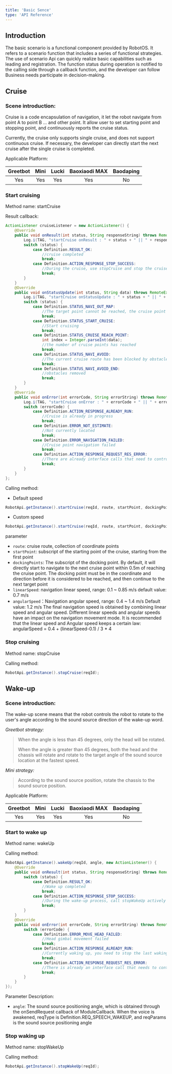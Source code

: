 ```yaml
---
title: 'Basic Sence'
type: 'API Reference'
---
```


## Introduction
The basic scenario is a functional component provided by RobotOS. It refers to a scenario function that includes a series of functional strategies. The use of scenario Api can quickly realize basic capabilities such as leading and registration. The function status during operation is notified to the calling side through a callback function, and the developer can follow Business needs participate in decision-making.

## Cruise

### Scene introduction:

Cruise is a code encapsulation of navigation, it let the robot navigate from point A to point B ... and other point. It allow user to set starting point and stopping point, and continuously reports the cruise status.

Currently, the cruise only supports single cruise, and does not support continuous cruise. If necessary, the developer can directly start the next cruise after the single cruise is completed.

Applicable Platform:

<div class="fixed-table bordered-table">

|Greetbot|Mini|Lucki|Baoxiaodi MAX|Baodaping|
|:-:|:-:|:-:|:-:|:-:|
|Yes|Yes|Yes|Yes|No|

</div>
 


### Start cruising
Method name: startCruise

Result callback:

```java
ActionListener cruiseListener = new ActionListener() {
    @Override
    public void onResult(int status, String responseString) throws RemoteException {
        Log.i(TAG, "startCruise onResult : " + status + " || " + responseString);
        switch (status) {
            case Definition.RESULT_OK:
                //cruise completed
                break;
            case Definition.ACTION_RESPONSE_STOP_SUCCESS:
                //During the cruise, use stopCruise and stop the cruise successfully
                break;
        }
    }
    @Override
    public void onStatusUpdate(int status, String data) throws RemoteException {
        Log.i(TAG, "startCruise onStatusUpdate : " + status + " || " + data);
        switch (status) {
            case Definition.STATUS_NAVI_OUT_MAP:
                //The target point cannot be reached, the cruise point is outside the map, please reset the cruise route
                break;
            case Definition.STATUS_START_CRUISE:
                //Start cruising
                break;
            case Definition.STATUS_CRUISE_REACH_POINT:
                int index = Integer.parseInt(data);
                //the number of cruise points has reached
                break;
            case Definition.STATUS_NAVI_AVOID:
                //The current cruise route has been blocked by obstacles
                break;
            case Definition.STATUS_NAVI_AVOID_END:
                //obstacles removed
                break;
        }
    }
    @Override
    public void onError(int errorCode, String errorString) throws RemoteException {
        Log.i(TAG, "startCruise onError : " + errorCode + " || " + errorString);
        switch (errorCode) {
            case Definition.ACTION_RESPONSE_ALREADY_RUN:
                //Cruise is already in progress
                break;
            case Definition.ERROR_NOT_ESTIMATE:
                //Not currently located
                break;
            case Definition.ERROR_NAVIGATION_FAILED:
                //Cruise point navigation failed
                break;
            case Definition.ACTION_RESPONSE_REQUEST_RES_ERROR:
                //There are already interface calls that need to control the chassis (for example: leading, navigation, etc.), please stop first, then continue to call
                break;
        }
    }
};
```

Calling method:

- Default speed
```java
RobotApi.getInstance().startCruise(reqId, route, startPoint, dockingPoints, cruiseListener);
```

- Custom speed
```java
RobotApi.getInstance().startCruise(reqId, route, startPoint, dockingPoints, linearSpeed, angularSpeed, cruiseListener);
```

parameter

- `route`: cruise route, collection of coordinate points
- `startPoint`: subscript of the starting point of the cruise, starting from the first point
- `dockingPoints`: The subscript of the docking point. By default, it will directly start to navigate to the next cruise point within 0.5m of reaching the cruise point. The docking point must be in the coordinate and direction before it is considered to be reached, and then continue to the next target point
- `linearSpeed`: navigation linear speed, range: 0.1 ~ 0.85 m/s default value: 0.7 m/s
- `angularSpeed`：Navigation angular speed, range: 0.4 ~ 1.4 m/s Default value: 1.2 m/s The final navigation speed is obtained by combining linear speed and angular speed. Different linear speeds and angular speeds have an impact on the navigation movement mode. It is recommended that the linear speed and Angular speed keeps a certain law: angularSpeed ​​= 0.4 + (linearSpeed-0.1) / 3 * 4

### Stop cruising
Method name: stopCruise

Calling method:

```java
RobotApi.getInstance().stopCruise(reqId);
``` 



## Wake-up
### Scene introduction:

The wake-up scene means that the robot controls the robot to rotate to the user's angle according to the sound source direction of the wake-up word.

*Greetbot strategy:*
>When the angle is less than 45 degrees, only the head will be rotated. 
>
>When the angle is greater than 45 degrees, both the head and the chassis will rotate and rotate to the target angle of the sound source location at the fastest speed.

*Mini strategy:* 
>According to the sound source position, rotate the chassis to the sound source position.

Applicable Platform:

<div class="fixed-table bordered-table">

|Greetbot|Mini|Lucki|Baoxiaodi MAX|Baodaping|
|:-:|:-:|:-:|:-:|:-:|
|Yes|Yes|Yes|Yes|No|

</div>

 

### Start to wake up
Method name: wakeUp

Calling method:
```java
RobotApi.getInstance().wakeUp(reqId, angle, new ActionListener() {
    @Override
    public void onResult(int status, String responseString) throws RemoteException {
        switch (status) {
            case Definition.RESULT_OK:
                //Wake up completed
                break;
            case Definition.ACTION_RESPONSE_STOP_SUCCESS:
                //During the wake-up process, call stopWakeUp actively to stop waking up
                break;
        }
    }
    @Override
    public void onError(int errorCode, String errorString) throws RemoteException {
        switch (errorCode) {
            case Definition.ERROR_MOVE_HEAD_FAILED:
                //Head gimbal movement failed
                break;
            case Definition.ACTION_RESPONSE_ALREADY_RUN:
                //Currently waking up, you need to stop the last waking up
                break;
            case Definition.ACTION_RESPONSE_REQUEST_RES_ERROR:
                //There is already an interface call that needs to control the chassis (for example: leading, navigation, etc.), please stop first before continuing to call
                break;
        }
    }
});
```
Parameter Description:

- `angle`: The sound source positioning angle, which is obtained through the onSendRequest callback of ModuleCallback. When the voice is awakened, reqType is Definition.REQ_SPEECH_WAKEUP, and reqParams is the sound source positioning angle



### Stop waking up

Method name: stopWakeUp

Calling method:
```java
RobotApi.getInstance().stopWakeUp(reqId);
```